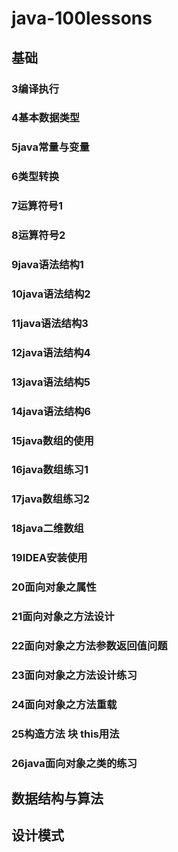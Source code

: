 # java-100lessons

## 基础
### 3编译执行
### 4基本数据类型
### 5java常量与变量
### 6类型转换
### 7运算符号1
### 8运算符号2
### 9java语法结构1
### 10java语法结构2
### 11java语法结构3
### 12java语法结构4
### 13java语法结构5
### 14java语法结构6
### 15java数组的使用
### 16java数组练习1
### 17java数组练习2
### 18java二维数组
### 19IDEA安装使用
### 20面向对象之属性
### 21面向对象之方法设计
### 22面向对象之方法参数返回值问题
### 23面向对象之方法设计练习
### 24面向对象之方法重载
### 25构造方法 块 this用法
### 26java面向对象之类的练习

## 数据结构与算法

## 设计模式

